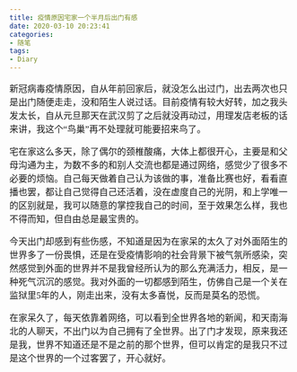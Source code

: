 ```yaml
---
title: 疫情原因宅家一个半月后出门有感
date: 2020-03-10 20:23:41
categories: 
- 随笔
tags:
- Diary
---
```


 <font size = 3 face="楷体">
 
 新冠病毒疫情原因，自从年前回家后，就没怎么出过门，出去两次也只是出门随便走走，没和陌生人说过话。目前疫情有较大好转，加之我头发太长，自从元旦那天在武汉剪了之后就没再动过，用理发店老板的话来讲，我这个“鸟巢”再不处理就可能要招来鸟了。

宅在家这么多天，除了偶尔的颈椎酸痛，大体上都很开心，主要是和父母沟通为主，为数不多的和别人交流也都是通过网络，感觉少了很多不必要的烦恼。自己每天做着自己认为该做的事，准备比赛也好，看看直播也罢，都让自己觉得自己还活着，没在虚度自己的光阴，和上学唯一的区别就是，我可以随意的掌控我自己的时间，至于效果怎么样，我也不得而知，但自由总是最宝贵的。

今天出门却感到有些伤感，不知道是因为在家呆的太久了对外面陌生的世界多了一份畏惧，还是在受疫情影响的社会背景下被气氛所感染，突然感觉到外面的世界并不是我曾经所认为的那么充满活力，相反，是一种死气沉沉的感觉。我对外面的一切都感到陌生，仿佛自己是一个关在监狱里5年的人，刚走出来，没有太多喜悦，反而是莫名的恐慌。

在家呆久了，每天依靠着网络，可以看到全世界各地的新闻，和天南海北的人聊天，不出门以为自己拥有了全世界。出了门才发现，原来我还是我，世界不知道还是不是之前的那个世界，但可以肯定的是我只不过是这个世界的一个过客罢了，开心就好。

</font>